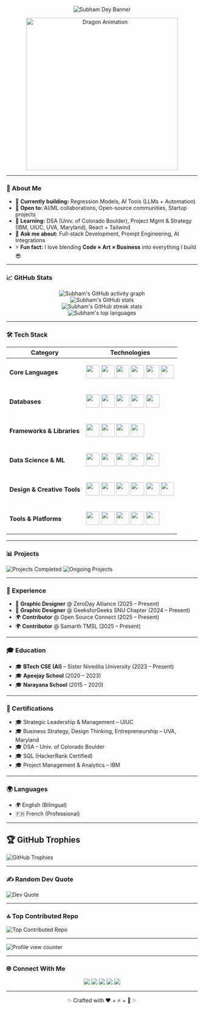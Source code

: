 <!-- Header Banner -->
<p align="center">
  <img src="https://capsule-render.vercel.app/api?type=waving&color=0:667eea,50:764ba2,100:f093fb&height=220&section=header&text=Subham%20Dey&fontSize=75&animation=twinkling&fontColor=ffffff&fontAlignY=35&desc=Full%20Stack%20Developer%20%7C%20Designer%20%7C%20Entrepreneur&descSize=18&descAlignY=55" alt="Subham Dey Banner" />
</p>
<!-- Dragon GIF -->
<p align="center">
  <img src="https://media4.giphy.com/media/v1.Y2lkPTc5MGI3NjExbXlwY2xwMmpycWhzMHN3b2R4eXBzdTlsaXozd21vNjBuaG43Z3R6MyZlcD12MV9pbnRlcm5hbF9naWZfYnlfaWQmY3Q9Zw/78XCFBGOlS6keY1Bil/giphy.gif" width="400" alt="Dragon Animation" />
</p>

---

### 🚀 About Me
- 🔭 **Currently building:** Regression Models, AI Tools (LLMs + Automation)  
- 🤝 **Open to:** AI/ML collaborations, Open-source communities, Startup projects  
- 🌱 **Learning:** DSA (Univ. of Colorado Boulder), Project Mgmt & Strategy (IBM, UIUC, UVA, Maryland), React + Tailwind  
- 💬 **Ask me about:** Full-stack Development, Prompt Engineering, AI Integrations  
- ⚡ **Fun fact:** I love blending **Code × Art × Business** into everything I build 😎  

---

### 📈 GitHub Stats
<p align="center">
  <img src="https://github-readme-activity-graph.vercel.app/graph?username=delulu-Subh&theme=react-dark" alt="Subham's GitHub activity graph" /><br>
  <img src="https://github-readme-stats.vercel.app/api?username=delulu-Subh&theme=dark&hide_border=false&include_all_commits=false&count_private=false&cache_seconds=60" alt="Subham's GitHub stats" /><br>
  <img src="https://nirzak-streak-stats.vercel.app/?user=delulu-Subh&theme=dark&hide_border=false&timezone=5.5&cache_seconds=60" alt="Subham's GitHub streak stats" /><br>
  <img src="https://github-readme-stats.vercel.app/api/top-langs/?username=delulu-Subh&theme=dark&hide_border=false&include_all_commits=false&count_private=false&layout=compact&cache_seconds=60" alt="Subham's top languages" />
</p>

---

### 🛠️ Tech Stack

| **Category**                | **Technologies** |
| --------------------------- | ----------------------------------------------------------------------------------------------------------------------------------------------------------------------------------------------------------------------------------------------------------------------------------------------------------------------------------------------------------------------------------------------------------------------------------------------------------------------------------------------------------------------------------------------------------------------------------------------------------------------------------------------- |
| **Core Languages**          | <p><img src="https://cdn.jsdelivr.net/gh/devicons/devicon/icons/c/c-original.svg" width="35"/> <img src="https://cdn.jsdelivr.net/gh/devicons/devicon/icons/cplusplus/cplusplus-original.svg" width="35"/> <img src="https://cdn.jsdelivr.net/gh/devicons/devicon/icons/csharp/csharp-original.svg" width="35"/> <img src="https://cdn.jsdelivr.net/gh/devicons/devicon/icons/css3/css3-original.svg" width="35"/> <img src="https://cdn.jsdelivr.net/gh/devicons/devicon/icons/javascript/javascript-original.svg" width="35"/> <img src="https://cdn.jsdelivr.net/gh/devicons/devicon/icons/python/python-original.svg" width="35"/></p> |
| **Databases**               | <p><img src="https://cdn.jsdelivr.net/gh/devicons/devicon/icons/mysql/mysql-original.svg" width="35"/> <img src="https://cdn.jsdelivr.net/gh/devicons/devicon/icons/mongodb/mongodb-original.svg" width="35"/> <img src="https://cdn.jsdelivr.net/gh/devicons/devicon/icons/oracle/oracle-original.svg" width="35"/> <img src="https://cdn.jsdelivr.net/gh/devicons/devicon/icons/sqlite/sqlite-original.svg" width="35"/> <img src="https://cdn.jsdelivr.net/gh/devicons/devicon/icons/microsoftsqlserver/microsoftsqlserver-plain.svg" width="35"/></p> |
| **Frameworks & Libraries**  | <p><img src="https://cdn.jsdelivr.net/gh/devicons/devicon/icons/nodejs/nodejs-original.svg" width="35"/> <img src="https://cdn.jsdelivr.net/gh/devicons/devicon/icons/express/express-original-wordmark.svg" width="35"/> <img src="https://cdn.jsdelivr.net/gh/devicons/devicon/icons/tensorflow/tensorflow-original.svg" width="35"/> <img src="https://cdn.jsdelivr.net/gh/devicons/devicon/icons/pytorch/pytorch-original.svg" width="35"/></p> |
| **Data Science & ML**       | <p><img src="https://cdn.jsdelivr.net/gh/devicons/devicon/icons/numpy/numpy-original.svg" width="35"/> <img src="https://cdn.jsdelivr.net/gh/devicons/devicon/icons/pandas/pandas-original.svg" width="35"/> <img src="https://upload.wikimedia.org/wikipedia/commons/0/05/Scikit_learn_logo_small.svg" width="35"/> <img src="https://upload.wikimedia.org/wikipedia/commons/0/01/Created_with_Matplotlib-logo.svg" width="35"/> <img src="https://upload.wikimedia.org/wikipedia/commons/b/b2/SCIPY_2.svg" width="35"/></p> |
| **Design & Creative Tools** | <p><img src="https://cdn.jsdelivr.net/gh/devicons/devicon/icons/figma/figma-original.svg" width="35"/> <img src="https://upload.wikimedia.org/wikipedia/commons/a/af/Adobe_Photoshop_CC_icon.svg" width="35"/> <img src="https://upload.wikimedia.org/wikipedia/commons/f/fb/Adobe_Illustrator_CC_icon.svg" width="35"/> <img src="https://upload.wikimedia.org/wikipedia/commons/4/48/Adobe_InDesign_CC_icon.svg" width="35"/> <img src="https://cdn.jsdelivr.net/gh/devicons/devicon/icons/blender/blender-original.svg" width="35"/> <img src="https://cdn.jsdelivr.net/gh/devicons/devicon/icons/canva/canva-original.svg" width="35"/></p> |
| **Tools & Platforms**       | <p><img src="https://cdn.jsdelivr.net/gh/devicons/devicon/icons/git/git-original.svg" width="35"/> <img src="https://cdn.jsdelivr.net/gh/devicons/devicon/icons/github/github-original.svg" width="35"/> <img src="https://cdn.jsdelivr.net/gh/devicons/devicon/icons/googlecloud/googlecloud-original.svg" width="35"/> <img src="https://cdn.jsdelivr.net/gh/devicons/devicon/icons/unity/unity-original.svg" width="35"/> <img src="https://upload.wikimedia.org/wikipedia/commons/2/21/Matlab_Logo.png" width="35"/></p> |

---

### 📊 Projects
![Projects Completed](https://img.shields.io/badge/Projects%20Completed-15-green?style=for-the-badge)
![Ongoing Projects](https://img.shields.io/badge/Ongoing%20Projects-5-yellow?style=for-the-badge)

---

### 💼 Experience
- 🎨 **Graphic Designer** @ ZeroDay Alliance (2025 – Present)  
- 🎨 **Graphic Designer** @ GeeksforGeeks SNU Chapter (2024 – Present)  
- 🌍 **Contributor** @ Open Source Connect (2025 – Present)  
- 🌍 **Contributor** @ Samarth TMSL (2025 – Present)  

---

### 🎓 Education
- 🎓 **BTech CSE (AI)** – Sister Nivedita University (2023 – Present)  
- 🎓 **Apeejay School** (2020 – 2023)  
- 🎓 **Narayana School** (2015 – 2020)  

---

### 📜 Certifications
- 🎓 Strategic Leadership & Management – UIUC  
- 🎓 Business Strategy, Design Thinking, Entrepreneurship – UVA, Maryland  
- 🎓 DSA – Univ. of Colorado Boulder  
- 🎓 SQL (HackerRank Certified)  
- 🎓 Project Management & Analytics – IBM  

---

### 🌍 Languages
- 🌍 English (Bilingual)  
- 🇫🇷 French (Professional)  

---

## 🏆 GitHub Trophies
<img src="https://github-profile-trophy.vercel.app/?username=delulu-Subh&theme=monokai&no-frame=false&no-bg=false&margin-w=4" alt="GitHub Trophies" />

---

### ✍️ Random Dev Quote
<img src="https://quotes-github-readme.vercel.app/api?type=horizontal&theme=radical" alt="Dev Quote" />

---

### 🔝 Top Contributed Repo
<img src="https://github-contributor-stats.vercel.app/api?username=delulu-Subh&limit=5&theme=dark&combine_all_yearly_contributions=true" alt="Top Contributed Repo" />

---

![Profile view counter](https://komarev.com/ghpvc/?username=delulu-Subh)

---

### 🌐 Connect With Me
<p align="center">
  <a href="mailto:sdey200406@gmail.com"><img src="https://img.shields.io/badge/Gmail-D14836?style=flat&logo=gmail&logoColor=white" /></a>
  <a href="https://www.linkedin.com/in/delulu-subh/"><img src="https://img.shields.io/badge/LinkedIn-0077B5?style=flat&logo=linkedin&logoColor=white" /></a>
  <a href="https://x.com/_subham_dey_"><img src="https://img.shields.io/badge/Twitter-1DA1F2?style=flat&logo=twitter&logoColor=white" /></a>
  <a href="https://www.threads.net/@delulu_subh_"><img src="https://img.shields.io/badge/Threads-000000?style=flat&logo=threads&logoColor=white" /></a>
  <a href="https://github.com/delulu-Subh"><img src="https://img.shields.io/badge/GitHub-181717?style=flat&logo=github&logoColor=white" /></a>
</p>

---

<p align="center">✨ Crafted with ❤️ + ⚡ + 🎨 ✨</p>
